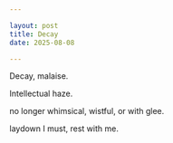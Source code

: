 ```yaml
---

layout: post
title: Decay
date: 2025-08-08

---
```



Decay, malaise.

Intellectual haze.

no longer whimsical, wistful, or with glee.

laydown I must, rest with me.